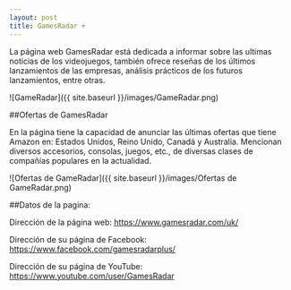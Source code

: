 ```yaml
---
layout: post
title: GamesRadar +
---
```


La página web GamesRadar está dedicada a informar sobre las ultimas noticias de los videojuegos, también ofrece reseñas de los últimos lanzamientos de las empresas, análisis prácticos de los futuros lanzamientos, entre otras.

![GameRadar]({{ site.baseurl }}/images/GameRadar.png)

##Ofertas de GamesRadar

En la página tiene la capacidad de anunciar las últimas ofertas que tiene Amazon en: Estados Unidos, Reino Unido, Canadá y Australia. Mencionan diversos accesorios, consolas, juegos, etc., de diversas clases de compañías populares en la actualidad. 

![Ofertas de GameRadar]({{ site.baseurl }}/images/Ofertas de GameRadar.png)

##Datos de la pagina:

Dirección de la página web: https://www.gamesradar.com/uk/

Dirección de su página de Facebook: https://www.facebook.com/gamesradarplus/

Dirección de su página de YouTube: https://www.youtube.com/user/GamesRadar

